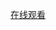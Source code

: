 [在线观看]([https://fktv.me/movie/detail/bf3785b4674588ba](https://fktv.me/movie/detail/2abe990e91b9a080)) 
